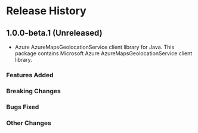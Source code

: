 # Release History

## 1.0.0-beta.1 (Unreleased)

- Azure AzureMapsGeolocationService client library for Java. This package contains Microsoft Azure AzureMapsGeolocationService client library.

### Features Added

### Breaking Changes

### Bugs Fixed

### Other Changes
